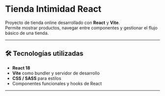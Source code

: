 # Tienda Intimidad React

Proyecto de tienda online desarrollado con **React** y **Vite**.  
Permite mostrar productos, navegar entre componentes y gestionar el flujo básico de una tienda.

---

## 🛠 Tecnologías utilizadas

- **React 18**
- **Vite** como bundler y servidor de desarrollo
- **CSS / SASS** para estilos
- Componentes funcionales y hooks de React

---




